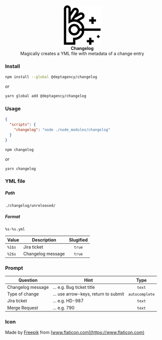 <p align="center">
    <img src="https://raw.githubusercontent.com/deptagency/changelog/master/changelog.png" width="128" height="128" alt="Changelog">
    <br>
    <b>Changelog</b>
    <br>
    Magically creates a YML file with metadata of a change entry
</p>


### Install

```bash
npm install --global @deptagency/changelog
```

*or*

```bash
yarn global add @deptagency/changelog
```


### Usage

```json
{
  "scripts": {
    "changelog": "node ./node_modules/changelog"
  }
}
```

```bash
npm changelog
```

*or*

```bash
yarn changelog
```


### YML file

##### Path
`./changelog/unreleased/`

##### Format
`%s-%s.yml`

| Value  | Description       |  Slugified |
|--------|-------------------|:----------:|
| `%1$s` | Jira ticket       |   `true`   |
| `%2$s` | Changelog message |   `true`   |


### Prompt

| Question          | Hint                                   |       Type     |
|-------------------|----------------------------------------|:--------------:|
| Changelog message | ... e.g. Bug ticket title              |     `text`     |
| Type of change    | ... use arrow-keys, return to submit | `autocomplete` |
| Jira ticket       | ... e.g. HD-987                        |     `text`     |
| Merge Request     | ... e.g. 790                           |     `text`     |


### Icon
Made by [Freepik](https://www.freepik.com) from [www.flaticon.com](https://www.flaticon.com)
